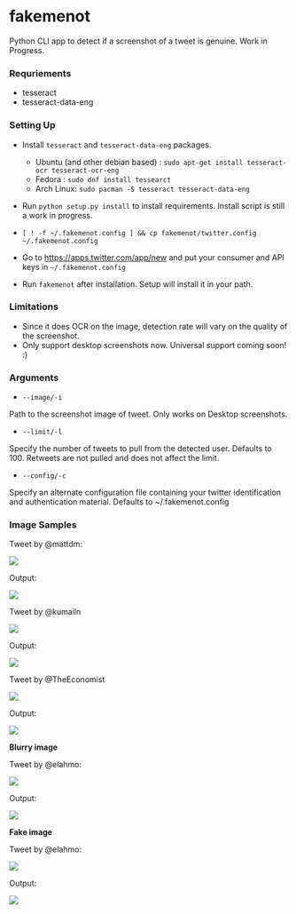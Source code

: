 # fakemenot
Python CLI app to detect if a screenshot of a tweet is genuine. Work in Progress.

### Requriements

* tesseract
* tesseract-data-eng

### Setting Up
* Install `tesseract` and `tesseract-data-eng` packages.

  * Ubuntu (and other debian based) : `sudo apt-get install tesseract-ocr tesseract-ocr-eng`
  * Fedora : `sudo dnf install tessearct`
  * Arch Linux: `sudo pacman -S tesseract tesseract-data-eng`
  

* Run `python setup.py install` to install requirements. Install script is still a work in progress.
* `[ ! -f ~/.fakemenot.config ] && cp fakemenot/twitter.config ~/.fakemenot.config`
* Go to https://apps.twitter.com/app/new and put your consumer and API keys in `~/.fakemenot.config`
* Run `fakemenot` after installation. Setup will install it in your path.

### Limitations
* Since it does OCR on the image, detection rate will vary on the quality of the screenshot.
* Only support desktop screenshots now. Universal support coming soon! :)

 
### Arguments

* `--image/-i`

Path to the screenshot image of tweet. Only works on Desktop screenshots.

* `--limit/-l`

Specify the number of tweets to pull from the detected user. Defaults to 100. Retweets are not pulled and does not affect the limit.


* `--config/-c`

Specify an alternate configuration file containing your twitter identification and authentication material.  Defaults to ~/.fakemenot.config

### Image Samples 

Tweet by @mattdm: 

![](http://i.imgur.com/5oDeoxv.png)

Output:

![](http://i.imgur.com/05ZeCxL.png)

Tweet by @kumailn

![](https://i.imgur.com/2b6CLR8.png)

Output:

![](https://i.imgur.com/kocbltC.png)

Tweet by @TheEconomist

![](https://i.imgur.com/dLwUvrG.png)

Output:

![](https://i.imgur.com/3ySjOvq.png)

**Blurry image**

Tweet by @elahmo: 

![](https://i.imgur.com/QI6ZOrA.png)

Output:

![](https://i.imgur.com/FY5jTJT.png)

**Fake image**

Tweet by @elahmo: 

![](https://i.imgur.com/zoDkJnf.png)

Output:

![](https://i.imgur.com/rd85pia.png)

